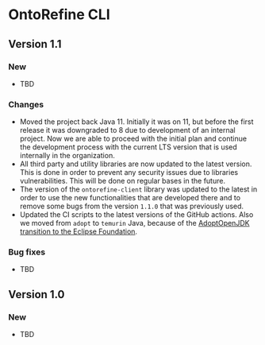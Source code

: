 # OntoRefine CLI

## Version 1.1

### New

 - TBD

### Changes

 - Moved the project back Java 11. Initially it was on 11, but before the first release it was downgraded to 8 due to development of an internal project. Now we are
   able to proceed with the initial plan and continue the development process with the current LTS version that is used internally in the organization.
 - All third party and utility libraries are now updated to the latest version. This is done in order to prevent any security issues due to libraries
   vulnerabilities. This will be done on regular bases in the future.
 - The version of the `ontorefine-client` library was updated to the latest in order to use the new functionalities that are developed there and to remove some
   bugs from the version `1.1.0` that was previously used.
 - Updated the CI scripts to the latest versions of the GitHub actions. Also we moved from `adopt` to `temurin` Java, because of the
   [AdoptOpenJDK transition to the Eclipse Foundation](https://blog.adoptopenjdk.net/2021/03/transition-to-eclipse-an-update/).

### Bug fixes

 - TBD


## Version 1.0

### New

 - TBD
